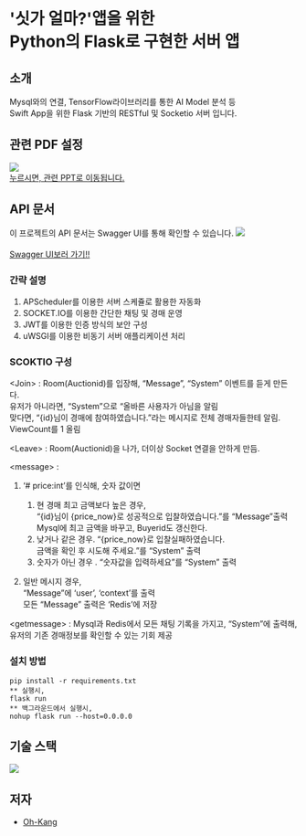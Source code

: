 # '싯가 얼마?'앱을 위한 <br/> Python의 Flask로 구현한 서버 앱

## 소개
Mysql와의 연결, TensorFlow라이브러리를 통한 AI Model 분석 등          
Swift App을 위한 Flask 기반의 RESTful 및 Socketio 서버 입니다.

## 관련 PDF 설정
<a href ="https://docs.google.com/presentation/d/1guynCM9FxU7GH3fNlxiqnO5YECwNdO_zMQWiROuSxUU/edit?usp=sharing">
    <img src = https://github.com/Oh-Kang94/SeasonFinal_Main_Server_Flask/blob/master/readme/images/PPT.png>
    <br/>             
  누르시면, 관련 PPT로 이동됩니다.
</a>

## API 문서
이 프로젝트의 API 문서는 Swagger UI를 통해 확인할 수 있습니다.
<a href="https://final.oh-kang.kro.kr">
    <img src = https://github.com/Oh-Kang94/SeasonFinal_Main_Server_Flask/blob/master/readme/images/SwaggerUI.png>
    <br/>             
  Swagger UI보러 가기!!
</a>    

### 간략 설명 
1. APScheduler를 이용한 서버 스케쥴로 활용한 자동화
2. SOCKET.IO를 이용한 간단한 채팅 및 경매 운영
3. JWT를 이용한 인증 방식의 보안 구성
4. uWSGI를 이용한 비동기 서버 애플리케이션 처리

### SCOKTIO 구성
\<Join> : Room(Auctionid)를 입장해, “Message”, “System” 이벤트를 듣게 만든다.<br>
유저가 아니라면, “System”으로 “올바른 사용자가 아님을 알림 <br>
맞다면, “{id}님이 경매에 참여하였습니다.”라는 메시지로 전체 경매자들한테 알림.<br>
ViewCount를 1 올림<br>

\<Leave> : Room(Auctionid)을 나가, 더이상 Socket 연결을 안하게 만듬.


\<message> : 
1) ‘# price:int’를 인식해, 숫자 값이면    
    1. 현 경매 최고 금액보다 높은 경우,<br> “{id}님이 {price_now}로 성공적으로 입찰하였습니다.”를 “Message”출력<br>
    Mysql에 최고 금액을 바꾸고, Buyerid도 갱신한다.<br>
    2. 낮거나 같은 경우. “{price_now}로 입찰실패하였습니다.<br> 금액을 확인 후 시도해 주세요.”를 “System” 출력
    3. 숫자가 아닌 경우 . “숫자값을 입력하세요”를  “System” 출력

2) 일반 메시지 경우,
   <br> “Message”에 ‘user’, ‘context’를 출력<br>모든 “Message” 출력은 ‘Redis’에 저장


\<getmessage> : Mysql과 Redis에서 모든 채팅 기록을 가지고, “System”에 출력해, 유저의 기존 경매정보를 확인할 수 있는 기회 제공

### 설치 방법
    pip install -r requirements.txt
    ** 실행시,
    flask run
    ** 백그라운드에서 실행시,
    nohup flask run --host=0.0.0.0    

## 기술 스택
  <img src="https://skillicons.dev/icons?i=aws,mysql,py,flask,tensorflow,nginx,redis"/>

## 저자

- [Oh-Kang](https://github.com/Oh-Kang94)
